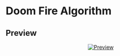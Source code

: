 # Doom Fire Algorithm

## Preview

<p align="center">
  <a href="#">
    <img src="https://github.com/gustavo-tp/doom-fire-algorithm/blob/master/preview.gif" alt="Preview" />
  </a>
</p>
